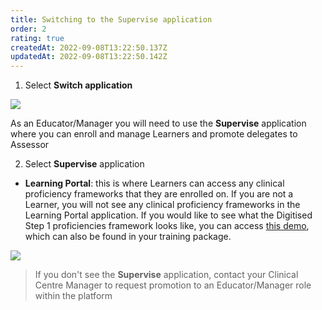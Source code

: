 ```yaml
---
title: Switching to the Supervise application
order: 2
rating: true
createdAt: 2022-09-08T13:22:50.137Z
updatedAt: 2022-09-08T13:22:50.142Z
---
```

1. Select **Switch application**

![](/img/promotion-to-em_1_n.png)

As an Educator/Manager you will need to use the **Supervise** application where you can enroll and manage Learners and promote delegates to Assessor

2. Select **Supervise** application

* **Learning Portal**: this is where Learners can access any clinical proficiency frameworks that they are enrolled on. If you are not a Learner, you will not see any clinical proficiency frameworks in the Learning Portal application. If you would like to see what the Digitised Step 1 proficiencies framework looks like, you can access [this demo](https://nhs-step1-proficiencies-demo.netlify.app/), which can also be found in your training package.

![](/img/promotion-to-em_2_n.png)

> If you don't see the **Supervise** application, contact your Clinical Centre Manager to request promotion to an Educator/Manager role within the platform